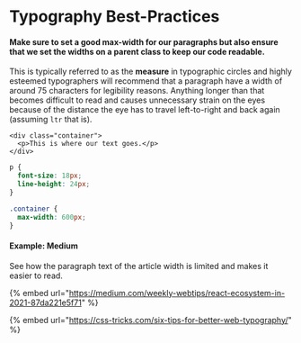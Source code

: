 # Typography Best-Practices

#### Make sure to set a good max-width for our paragraphs but also ensure that we set the widths on a parent class to keep our code readable.

This is typically referred to as the **measure** in typographic circles and highly esteemed typographers will recommend that a paragraph have a width of around 75 characters for legibility reasons. Anything longer than that becomes difficult to read and causes unnecessary strain on the eyes because of the distance the eye has to travel left-to-right and back again \(assuming `ltr` that is\).

```markup
<div class="container">
  <p>This is where our text goes.</p>
</div>
```

```css
p {
  font-size: 18px;
  line-height: 24px;
}

.container {
  max-width: 600px;
}
```

#### Example: Medium

See how the paragraph text of the article width is limited and makes it easier to read.

{% embed url="https://medium.com/weekly-webtips/react-ecosystem-in-2021-87da221e5f71" %}



{% embed url="https://css-tricks.com/six-tips-for-better-web-typography/" %}




